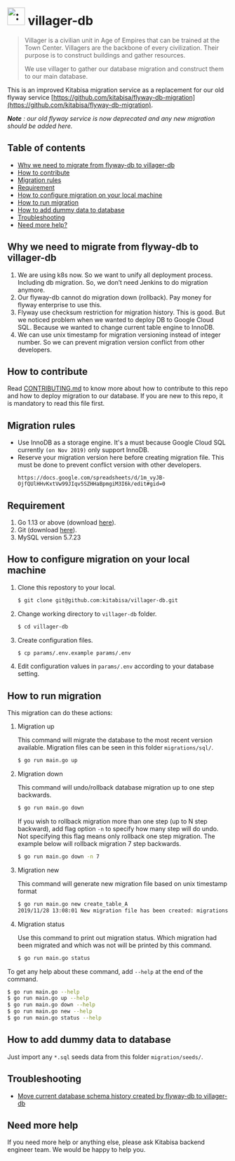 # <img src="https://images.projectceleste.com/Art/UserInterface/Icons/Units/AvatarVillagers_ua.png" width="40" height="40" alt=":villager:" class="emoji" title=":villager:"/> villager-db

> Villager is a civilian unit in Age of Empires that can be trained at the Town Center. Villagers are the backbone of every civilization. Their purpose is to construct buildings and gather resources.  
> 
> We use villager to gather our database migration and construct them to our main database.


This is an improved Kitabisa migration service as a replacement for our old flyway service [https://github.com/kitabisa/flyway-db-migration](https://github.com/kitabisa/flyway-db-migration).

*__Note__ : our old flyway service is now deprecated and any new migration should be added here.*

## Table of contents
* [Why we need to migrate from flyway-db to villager-db](#why-we-need-to-migrate-from-flyway-db-to-villager-db)
* [How to contribute](#how-to-contribute)
* [Migration rules](#migration-rules)
* [Requirement](#requirement)
* [How to configure migration on your local machine](#how-to-configure-migration-on-your-local-machine)
* [How to run migration](#how-to-run-migration)
* [How to add dummy data to database](#how-to-add-dummy-data-to-database)
* [Troubleshooting](#troubleshooting)
* [Need more help?](#need-more-help)

## Why we need to migrate from flyway-db to villager-db

1. We are using k8s now. So we want to unify all deployment process. Including db migration. So, we don’t need Jenkins to do migration anymore.
2. Our flyway-db cannot do migration down (rollback). Pay money for flyway enterprise to use this.
3. Flyway use checksum restriction for migration history. This is good. But we noticed problem when we wanted to deploy DB to Google Cloud SQL. Because we wanted to change current table engine to InnoDB.
4. We can use unix timestamp for migration versioning instead of integer number. So we can prevent migration version conflict from other developers.

## How to contribute

Read [CONTRIBUTING.md](https://github.com/kitabisa/villager-db/blob/master/CONTRIBUTING.md) to know more about how to contribute to this repo and how to deploy migration to our database. If you are new to this repo, it is mandatory to read this file first.

## Migration rules

- Use InnoDB as a storage engine. It's a must because Google Cloud SQL currently `(on Nov 2019)` only support InnoDB.
- Reserve your migration version here before creating migration file. This must be done to prevent conflict version with other developers.
  ```
  https://docs.google.com/spreadsheets/d/1m_vyJB-OjfQUlHHvKxtVw99JIqv5SZHHaBpmgiM3I6k/edit#gid=0
  ```

## Requirement

1. Go 1.13 or above (download [here](https://golang.org/dl/)).
2. Git (download [here](https://git-scm.com/downloads)).
3. MySQL version 5.7.23

## How to configure migration on your local machine

1. Clone this repostory to your local.
   ```bash
   $ git clone git@github.com:kitabisa/villager-db.git
   ```

2. Change working directory to `villager-db` folder.
   ```bash
   $ cd villager-db
   ```

3. Create configuration files.
   ```bash
   $ cp params/.env.example params/.env
   ```

4. Edit configuration values in `params/.env` according to your database setting.

## How to run migration

This migration can do these actions:

1. Migration up  

   This command will migrate the database to the most recent version available. Migration files can be seen in this folder `migrations/sql/`.
   ```bash
   $ go run main.go up
   ```

2. Migration down  
   
   This command will undo/rollback database migration up to one step backwards.
   ```bash
   $ go run main.go down
   ```

    If you wish to rollback migration more than one step (up to N step backward), add flag option `-n` to specify how many step will do undo. Not specifying this flag means only rollback one step migration. The example below will rollback migration 7 step backwards.
    ```bash
    $ go run main.go down -n 7
    ```

3. Migration new  
   
   This command will generate new migration file based on unix timestamp format
   ```bash
   $ go run main.go new create_table_A
   2019/11/28 13:08:01 New migration file has been created: migrations/sql/1574921281_create_table_A.sql
   ```

4. Migration status  
   
   Use this command to print out migration status. Which migration had been migrated and which was not will be printed by this command.
   ```bash
   $ go run main.go status
   ```

To get any help about these command, add `--help` at the end of the command.
```bash
$ go run main.go --help
$ go run main.go up --help
$ go run main.go down --help
$ go run main.go new --help
$ go run main.go status --help
```

## How to add dummy data to database

Just import any `*.sql` seeds data from this folder `migration/seeds/`.

## Troubleshooting

- [Move current database schema history created by flyway-db to villager-db](https://github.com/kitabisa/villager-db/wiki/move-current-database-schema-history-created-by-flyway-db-to-villager-db)  

## Need more help

If you need more help or anything else, please ask Kitabisa backend engineer team. We would be happy to help you.

